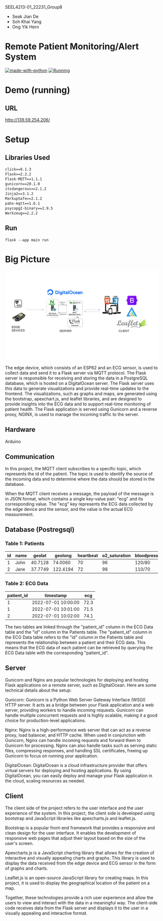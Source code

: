 SEEL4213-01_22231_Group8
- Seak Jian De
- Soh Khai Yang
- Ong Yik Hern

# Remote Patient Monitoring/Alert System
[![made-with-python](https://img.shields.io/badge/Made%20with-Python-1f425f.svg)](https://www.python.org/) [![Running](https://img.shields.io/badge/running-yes-green.svg)]([https://your-project-url.com](http://139.59.254.206/))

# Demo (running)
## URL
http://139.59.254.206/

# Setup

## Libraries Used
```
click==8.1.3
Flask==2.2.2
Flask-MQTT==1.1.1
gunicorn==20.1.0
itsdangerous==2.1.2
Jinja2==3.1.2
MarkupSafe==2.1.2
paho-mqtt==1.6.1
psycopg2-binary==2.9.5
Werkzeug==2.2.2
```
## Run
```
flask --app main run
```

# Big Picture
![Big Picture](https://github.com/jiande-my/SEEL4213-01_22231_Group8/blob/main/static/images/SW_BigPicture.jpg?raw=true)

The edge device, which consists of an ESP82 and an ECG sensor, is used to collect data and send it to a Flask server via MQTT protocol. The Flask server is responsible for receiving and storing the data in a PostgreSQL database, which is hosted on a DigitalOcean server. The Flask server uses this data to generate visualizations and provide real-time updates to the frontend. The visualizations, such as graphs and maps, are generated using the bootstrap, apexchart.js, and leaflet libraries, and are designed to provide insights into the ECG data and to support real-time monitoring of patient health. The Flask application is served using Gunicorn and a reverse proxy, NGINX, is used to manage the incoming traffic to the server.

## Hardware
Arduino

## Communication
In this project, the MQTT client subscribes to a specific topic, which represents the id of the patient. The topic is used to identify the source of the incoming data and to determine where the data should be stored in the database.

When the MQTT client receives a message, the payload of the message is in JSON format, which contains a single key-value pair: "ecg" and its corresponding value. The "ecg" key represents the ECG data collected by the edge device and the sensor, and the value is the actual ECG measurement.

## Database (Postregsql)
### Table 1: Patients

| id	| name	| geolat	| geolong	| heartbeat	| o2_saturation	| bloodpressure |
| ----------- | ----------- | ----------- | ----------- | ----------- | ----------- | ----------- |
| 1	| John	| 40.7128	| 74.0060	| 70	| 96	| 120/80 | 
| 2	| Jane	| 37.7749	| 122.4194	| 72 |	98	| 110/70 |

### Table 2: ECG Data

patient_id	| timestamp	| ecg
| ----------- | ----------- | ----------- |
| 1	| 2022-07-01 10:00:00	| 72.3 |
| 1	| 2022-07-01 10:01:00	| 71.5 |
| 2	| 2022-07-01 10:02:00	| 74.1 |

The two tables are linked through the "patient_id" column in the ECG Data table and the "id" column in the Patients table. The "patient_id" column in the ECG Data table refers to the "id" column in the Patients table and represents the relationship between a patient and their ECG data. This means that the ECG data of each patient can be retrieved by querying the ECG Data table with the corresponding "patient_id".

## Server
Gunicorn and Nginx are popular technologies for deploying and hosting Flask applications on a remote server, such as DigitalOcean. Here are some technical details about the setup:

Gunicorn: Gunicorn is a Python Web Server Gateway Interface (WSGI) HTTP server. It acts as a bridge between your Flask application and a web server, providing workers to handle incoming requests. Gunicorn can handle multiple concurrent requests and is highly scalable, making it a good choice for production-level applications.

Nginx: Nginx is a high-performance web server that can act as a reverse proxy, load balancer, and HTTP cache. When used in conjunction with Gunicorn, Nginx can handle incoming requests and forward them to Gunicorn for processing. Nginx can also handle tasks such as serving static files, compressing responses, and handling SSL certificates, freeing up Gunicorn to focus on running your application.

DigitalOcean: DigitalOcean is a cloud infrastructure provider that offers virtual servers for deploying and hosting applications. By using DigitalOcean, you can easily deploy and manage your Flask application in the cloud, scaling resources as needed.

## Client 
The client side of the project refers to the user interface and the user experience of the system. In this project, the client side is developed using bootstrap and JavaScript libraries like apexcharts.js and leaflet.js.

Bootstrap is a popular front-end framework that provides a responsive and clean design for the user interface. It enables the development of responsive web pages that adjust their layout based on the size of the user's screen.

Apexcharts.js is a JavaScript charting library that allows for the creation of interactive and visually appealing charts and graphs. This library is used to display the data received from the edge device and ECG sensor in the form of graphs and charts.

Leaflet.js is an open-source JavaScript library for creating maps. In this project, it is used to display the geographical location of the patient on a map.

Together, these technologies provide a rich user experience and allow the users to view and interact with the data in a meaningful way. The client-side code receives data from the Flask server and displays it to the user in a visually appealing and interactive format.
